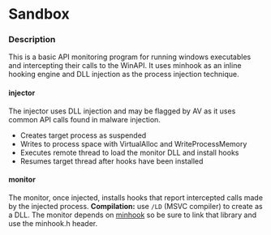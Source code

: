 # Sandbox
### Description

This is a basic API monitoring program for running windows executables and intercepting their calls to the WinAPI. It uses minhook as an inline hooking engine and DLL injection as the process injection technique.

#### injector

The injector uses DLL injection and may be flagged by AV as it uses common API calls found in malware injection. 

- Creates target process as suspended
- Writes to process space with VirtualAlloc and WriteProcessMemory
- Executes remote thread to load the monitor DLL and install hooks
- Resumes target thread after hooks have been installed

#### monitor

The monitor, once injected, installs hooks that report intercepted calls made by the injected process. **Compilation:** use `/LD` (MSVC compiler) to create as a DLL. The monitor depends on [minhook](https://github.com/TsudaKageyu/minhook) so be sure to link that library and use the minhook.h header.

